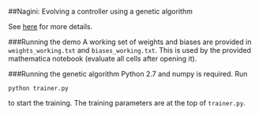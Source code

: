 ##Nagini: Evolving a controller using a genetic algorithm

See [here](http://yukunlin.github.io/nagini/) for more details.

###Running the demo
A working set of weights and biases are provided in `weights_working.txt` and
`biases_working.txt`. This is used by the provided mathematica notebook
(evaluate all cells after opening it).

###Running the genetic algorithm
Python 2.7 and numpy is required. Run
```
python trainer.py
```
to start the training. The training parameters are at the top of `trainer.py`.

